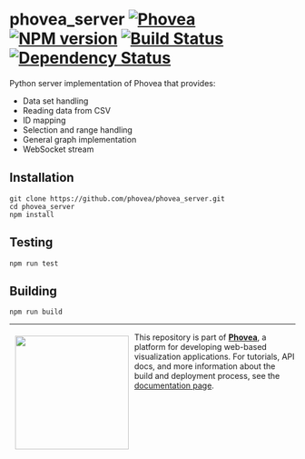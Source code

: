 phovea_server [![Phovea][phovea-image]][phovea-url] [![NPM version][npm-image]][npm-url] [![Build Status][travis-image]][travis-url] [![Dependency Status][daviddm-image]][daviddm-url]
=====================

Python server implementation of Phovea that provides: 

* Data set handling
* Reading data from CSV
* ID mapping
* Selection and range handling
* General graph implementation
* WebSocket stream

Installation
------------

```
git clone https://github.com/phovea/phovea_server.git
cd phovea_server
npm install
```

Testing
-------

```
npm run test
```

Building
--------

```
npm run build
```



***

<a href="https://caleydo.org"><img src="http://caleydo.org/assets/images/logos/caleydo.svg" align="left" width="200px" hspace="10" vspace="6"></a>
This repository is part of **[Phovea](http://phovea.caleydo.org/)**, a platform for developing web-based visualization applications. For tutorials, API docs, and more information about the build and deployment process, see the [documentation page](http://caleydo.org/documentation/).


[phovea-image]: https://img.shields.io/badge/Phovea-Server%20Plugin-10ACDF.svg
[phovea-url]: https://phovea.caleydo.org
[npm-image]: https://badge.fury.io/js/phovea_server.svg
[npm-url]: https://npmjs.org/package/phovea_server
[travis-image]: https://travis-ci.org/phovea/phovea_server.svg?branch=master
[travis-url]: https://travis-ci.org/phovea/phovea_server
[daviddm-image]: https://david-dm.org/phovea/phovea_server.svg?theme=shields.io
[daviddm-url]: https://david-dm.org/phovea/phovea_server
